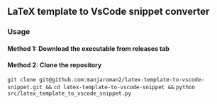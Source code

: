 ## LaTeX template to VsCode snippet converter 



### Usage 

#### Method 1: Download the executable from releases tab


#### Method 2: Clone the repository

`git clone git@github.com:manjaroman2/latex-template-to-vscode-snippet.git &&`
`cd latex-template-to-vscode-snippet &&`
`python src/latex_template_to_vscode_snippet.py` 
